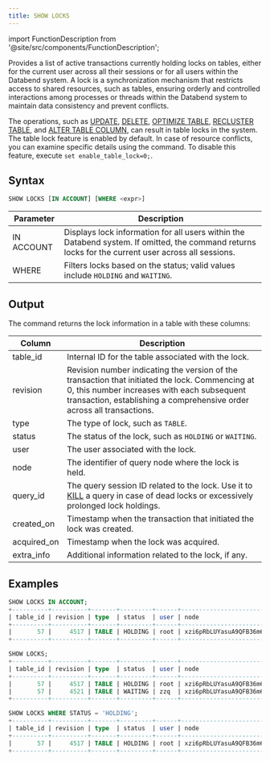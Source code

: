 ```yaml
---
title: SHOW LOCKS
---
```

import FunctionDescription from '@site/src/components/FunctionDescription';

<FunctionDescription description="Introduced or updated: v1.2.262"/>

Provides a list of active transactions currently holding locks on tables, either for the current user across all their sessions or for all users within the Databend system. A lock is a synchronization mechanism that restricts access to shared resources, such as tables, ensuring orderly and controlled interactions among processes or threads within the Databend system to maintain data consistency and prevent conflicts. 

The operations, such as [UPDATE](../../10-dml/dml-update.md), [DELETE](../../10-dml/dml-delete-from.md), [OPTIMIZE TABLE](../01-table/60-optimize-table.md), [RECLUSTER TABLE](../06-clusterkey/dml-recluster-table.md), and [ALTER TABLE COLUMN](../01-table/90-alter-table-column.md), can result in table locks in the system. The table lock feature is enabled by default. In case of resource conflicts, you can examine specific details using the command. To disable this feature, execute `set enable_table_lock=0;`.

## Syntax

```sql
SHOW LOCKS [IN ACCOUNT] [WHERE <expr>]
```

| Parameter  | Description                                                                                                                                         |
|------------|-----------------------------------------------------------------------------------------------------------------------------------------------------|
| IN ACCOUNT | Displays lock information for all users within the Databend system. If omitted, the command returns locks for the current user across all sessions. |
| WHERE      | Filters locks based on the status; valid values include `HOLDING` and `WAITING`.                                                                    |

## Output

The command returns the lock information in a table with these columns:

| Column      | Description                                                                                                                                                                                                             |
|-------------|-------------------------------------------------------------------------------------------------------------------------------------------------------------------------------------------------------------------------|
| table_id    | Internal ID for the table associated with the lock.                                                                                                                                                                     |
| revision    | Revision number indicating the version of the transaction that initiated the lock. Commencing at 0, this number increases with each subsequent transaction, establishing a comprehensive order across all transactions. |
| type        | The type of lock, such as `TABLE`.                                                                                                                                                                                      |
| status      | The status of the lock, such as `HOLDING` or `WAITING`.                                                                                                                                                                 |
| user        | The user associated with the lock.                                                                                                                                                                                      |
| node        | The identifier of query node where the lock is held.                                                                                                                                                                    |
| query_id    | The query session ID related to the lock. Use it to [KILL](/sql/sql-commands/administration-cmds/kill) a query in case of dead locks or excessively prolonged lock holdings.                                                  |
| created_on  | Timestamp when the transaction that initiated the lock was created.                                                                                                                                                     |
| acquired_on | Timestamp when the lock was acquired.                                                                                                                                                                                   |
| extra_info  | Additional information related to the lock, if any.                                                                                                                                                                     |

## Examples

```sql
SHOW LOCKS IN ACCOUNT;
+----------+----------+-------+---------+------+------------------------+--------------------------------------+----------------------------+----------------------------+------------+
| table_id | revision | type  | status  | user | node                   | query_id                             | created_on                 | acquired_on                | extra_info |
+----------+----------+-------+---------+------+------------------------+--------------------------------------+----------------------------+----------------------------+------------+
|       57 |     4517 | TABLE | HOLDING | root | xzi6pRbLUYasuA9QFB36m6 | d7989971-d5ec-4764-8e37-afe38ebc13e2 | 2023-12-13 09:56:47.295684 | 2023-12-13 09:56:47.310805 |            |
+----------+----------+-------+---------+------+------------------------+--------------------------------------+----------------------------+----------------------------+------------+

SHOW LOCKS;
+----------+----------+-------+---------+------+------------------------+--------------------------------------+----------------------------+----------------------------+------------+
| table_id | revision | type  | status  | user | node                   | query_id                             | created_on                 | acquired_on                | extra_info |
+----------+----------+-------+---------+------+------------------------+--------------------------------------+----------------------------+----------------------------+------------+
|       57 |     4517 | TABLE | HOLDING | root | xzi6pRbLUYasuA9QFB36m6 | d7989971-d5ec-4764-8e37-afe38ebc13e2 | 2023-12-13 09:56:47.295684 | 2023-12-13 09:56:47.310805 |            |
|       57 |     4521 | TABLE | WAITING | zzq  | xzi6pRbLUYasuA9QFB36m6 | 4bc78044-d4fc-4fe1-a5c5-ff6ab1e3e372 | 2023-12-13 09:56:48.419774 | NULL                       |            |
+----------+----------+-------+---------+------+------------------------+--------------------------------------+----------------------------+----------------------------+------------+

SHOW LOCKS WHERE STATUS = 'HOLDING';
+----------+----------+-------+---------+------+------------------------+--------------------------------------+----------------------------+----------------------------+------------+
| table_id | revision | type  | status  | user | node                   | query_id                             | created_on                 | acquired_on                | extra_info |
+----------+----------+-------+---------+------+------------------------+--------------------------------------+----------------------------+----------------------------+------------+
|       57 |     4517 | TABLE | HOLDING | root | xzi6pRbLUYasuA9QFB36m6 | d7989971-d5ec-4764-8e37-afe38ebc13e2 | 2023-12-13 09:56:47.295684 | 2023-12-13 09:56:47.310805 |            |
+----------+----------+-------+---------+------+------------------------+--------------------------------------+----------------------------+----------------------------+------------+
```